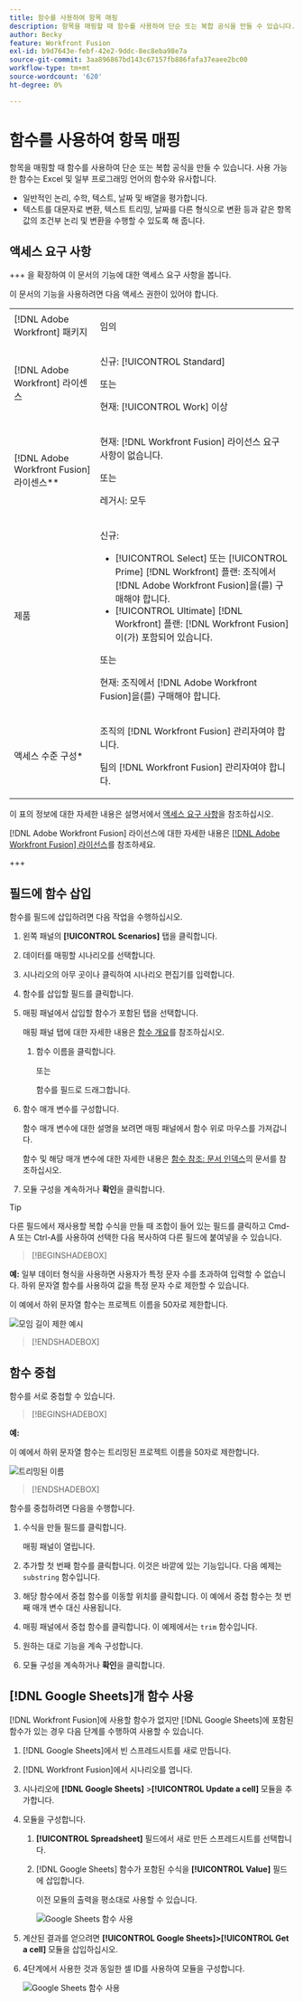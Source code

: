 ```yaml
---
title: 함수를 사용하여 항목 매핑
description: 항목을 매핑할 때 함수를 사용하여 단순 또는 복합 공식을 만들 수 있습니다.
author: Becky
feature: Workfront Fusion
exl-id: b9d7643e-febf-42e2-9ddc-8ec8eba98e7a
source-git-commit: 3aa896867bd143c67157fb886fafa37eaee2bc00
workflow-type: tm+mt
source-wordcount: '620'
ht-degree: 0%

---
```


# 함수를 사용하여 항목 매핑

항목을 매핑할 때 함수를 사용하여 단순 또는 복합 공식을 만들 수 있습니다. 사용 가능한 함수는 Excel 및 일부 프로그래밍 언어의 함수와 유사합니다.

* 일반적인 논리, 수학, 텍스트, 날짜 및 배열을 평가합니다.
* 텍스트를 대문자로 변환, 텍스트 트리밍, 날짜를 다른 형식으로 변환 등과 같은 항목 값의 조건부 논리 및 변환을 수행할 수 있도록 해 줍니다.

## 액세스 요구 사항

+++ 을 확장하여 이 문서의 기능에 대한 액세스 요구 사항을 봅니다.

이 문서의 기능을 사용하려면 다음 액세스 권한이 있어야 합니다.

<table style="table-layout:auto">
 <col> 
 <col> 
 <tbody> 
  <tr> 
   <td role="rowheader">[!DNL Adobe Workfront] 패키지</td> 
   <td> <p>임의</p> </td> 
  </tr> 
  <tr data-mc-conditions=""> 
   <td role="rowheader">[!DNL Adobe Workfront] 라이센스</td> 
   <td> <p>신규: [!UICONTROL Standard]</p><p>또는</p><p>현재: [!UICONTROL Work] 이상</p> </td> 
  </tr> 
  <tr> 
   <td role="rowheader">[!DNL Adobe Workfront Fusion] 라이센스**</td> 
   <td>
   <p>현재: [!DNL Workfront Fusion] 라이선스 요구 사항이 없습니다.</p>
   <p>또는</p>
   <p>레거시: 모두 </p>
   </td> 
  </tr> 
  <tr> 
   <td role="rowheader">제품</td> 
   <td>
   <p>신규:</p> <ul><li>[!UICONTROL Select] 또는 [!UICONTROL Prime] [!DNL Workfront] 플랜: 조직에서 [!DNL Adobe Workfront Fusion]을(를) 구매해야 합니다.</li><li>[!UICONTROL Ultimate] [!DNL Workfront] 플랜: [!DNL Workfront Fusion]이(가) 포함되어 있습니다.</li></ul>
   <p>또는</p>
   <p>현재: 조직에서 [!DNL Adobe Workfront Fusion]을(를) 구매해야 합니다.</p>
   </td> 
  </tr>
  <tr data-mc-conditions=""> 
   <td role="rowheader">액세스 수준 구성*</td> 
   <td> 
     <p>조직의 [!DNL Workfront Fusion] 관리자여야 합니다.</p>
     <p>팀의 [!DNL Workfront Fusion] 관리자여야 합니다.</p>
   </td> 
  </tr> 
   </td> 
  </tr> 
 </tbody> 
</table>

이 표의 정보에 대한 자세한 내용은 설명서에서 [액세스 요구 사항](/help/workfront-fusion/references/licenses-and-roles/access-level-requirements-in-documentation.md)을 참조하십시오.

[!DNL Adobe Workfront Fusion] 라이선스에 대한 자세한 내용은 [[!DNL Adobe Workfront Fusion] 라이선스](/help/workfront-fusion/set-up-and-manage-workfront-fusion/licensing-operations-overview/license-automation-vs-integration.md)를 참조하세요.

+++

## 필드에 함수 삽입

함수를 필드에 삽입하려면 다음 작업을 수행하십시오.

1. 왼쪽 패널의 **[!UICONTROL Scenarios]** 탭을 클릭합니다.
1. 데이터를 매핑할 시나리오를 선택합니다.
1. 시나리오의 아무 곳이나 클릭하여 시나리오 편집기를 입력합니다.
1. 함수를 삽입할 필드를 클릭합니다.
1. 매핑 패널에서 삽입할 함수가 포함된 탭을 선택합니다.

   매핑 패널 탭에 대한 자세한 내용은 [함수 개요](/help/workfront-fusion/get-started-with-fusion/understand-fusion/function-overview.md)를 참조하십시오.
   1. 함수 이름을 클릭합니다.

      또는

      함수를 필드로 드래그합니다.
1. 함수 매개 변수를 구성합니다.

   함수 매개 변수에 대한 설명을 보려면 매핑 패널에서 함수 위로 마우스를 가져갑니다.

   함수 및 해당 매개 변수에 대한 자세한 내용은 [함수 참조: 문서 인덱스](/help/workfront-fusion/references/mapping-panel/functions/functions-toc.md)의 문서를 참조하십시오.

1. 모듈 구성을 계속하거나 **확인**&#x200B;을 클릭합니다.

>[!TIP]
>
>다른 필드에서 재사용할 복합 수식을 만들 때 조합이 들어 있는 필드를 클릭하고 Cmd-A 또는 Ctrl-A를 사용하여 선택한 다음 복사하여 다른 필드에 붙여넣을 수 있습니다.


>[!BEGINSHADEBOX]

**예:** 일부 데이터 형식을 사용하면 사용자가 특정 문자 수를 초과하여 입력할 수 없습니다. 하위 문자열 함수를 사용하여 값을 특정 문자 수로 제한할 수 있습니다.

이 예에서 하위 문자열 함수는 프로젝트 이름을 50자로 제한합니다.

![모임 길이 제한 예시](assets/example-meet-length-restriction-350x184.png)

>[!ENDSHADEBOX]

## 함수 중첩

함수를 서로 중첩할 수 있습니다.

>[!BEGINSHADEBOX]

**예:**

이 예에서 하위 문자열 함수는 트리밍된 프로젝트 이름을 50자로 제한합니다.

![트리밍된 이름](assets/trimmed-name-under-50.png)

>[!ENDSHADEBOX]

함수를 중첩하려면 다음을 수행합니다.

1. 수식을 만들 필드를 클릭합니다.

   매핑 패널이 열립니다.

1. 추가할 첫 번째 함수를 클릭합니다. 이것은 바깥에 있는 기능입니다. 다음 예제는 `substring` 함수입니다.
1. 해당 함수에서 중첩 함수를 이동할 위치를 클릭합니다. 이 예에서 중첩 함수는 첫 번째 매개 변수 대신 사용됩니다.
1. 매핑 패널에서 중첩 함수를 클릭합니다. 이 예제에서는 `trim` 함수입니다.
1. 원하는 대로 기능을 계속 구성합니다.
1. 모듈 구성을 계속하거나 **확인**&#x200B;을 클릭합니다.

## [!DNL Google Sheets]개 함수 사용

[!DNL Workfront Fusion]에 사용할 함수가 없지만 [!DNL Google Sheets]에 포함된 함수가 있는 경우 다음 단계를 수행하여 사용할 수 있습니다.

1. [!DNL Google Sheets]에서 빈 스프레드시트를 새로 만듭니다.
1. [!DNL Workfront Fusion]에서 시나리오를 엽니다.
1. 시나리오에 **[!DNL Google Sheets]** >**[!UICONTROL Update a cell]** 모듈을 추가합니다.

1. 모듈을 구성합니다.

   1. **[!UICONTROL Spreadsheet]** 필드에서 새로 만든 스프레드시트를 선택합니다.
   1. [!DNL Google Sheets] 함수가 포함된 수식을 **[!UICONTROL Value]** 필드에 삽입합니다.

      이전 모듈의 출력을 평소대로 사용할 수 있습니다.

      ![Google Sheets 함수 사용](assets/exploit-google-sheet-functions-350x218.png)

1. 계산된 결과를 얻으려면 **[!UICONTROL Google Sheets]>[!UICONTROL Get a cell]** 모듈을 삽입하십시오.
1. 4단계에서 사용한 것과 동일한 셀 ID를 사용하여 모듈을 구성합니다.

   ![Google Sheets 함수 사용](assets/exploit-google-sheet-functions-2-350x187.png)
